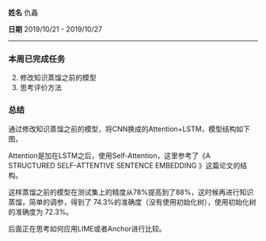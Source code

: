 **姓名** 仇鑫

**日期** 2019/10/21 - 2019/10/27

------

### 本周已完成任务

2. 修改知识蒸馏之前的模型
2. 思考评价方法

### 总结

通过修改知识蒸馏之前的模型，将CNN换成的Attention+LSTM，模型结构如下图，



Attention是加在LSTM之后，使用Self-Attention，这里参考了《A STRUCTURED SELF-ATTENTIVE SENTENCE EMBEDDING 》这篇论文的结构。



这样蒸馏之前的模型在测试集上的精度从78%提高到了88%，这时候再进行知识蒸馏，简单的调参，得到了 74.3%的准确度（没有使用初始化树），使用初始化树的准确度为 72.3%。

后面正在思考如何应用LIME或者Anchor进行比较。